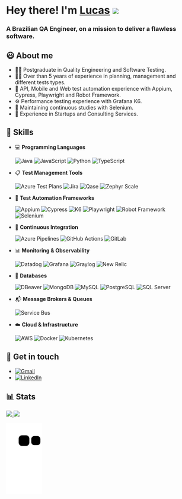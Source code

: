 # Hey there! I'm <a href="https://www.linkedin.com/in/lucas-scandido/" target="_blank">Lucas</a> <img src="https://media.giphy.com/media/hvRJCLFzcasrR4ia7z/giphy.gif" width="32px">

<h3> A Brazilian QA Engineer, on a mission to deliver a flawless software. </h3> 

##  😃  About me
-  👨‍🎓     Postgraduate in Quality Engineering and Software Testing.
-  👨‍💻     Over than 5 years of experience in planning, management and different tests types.
-  🤖     API, Mobile and Web test automation experience with Appium, Cypress, Playwright and Robot Framework.   
-  ⚙️     Performance testing experience with Grafana K6.
-  🦾     Maintaining continuous studies with Selenium.  
-  💼     Experience in Startups and Consulting Services.   

##  🧠  Skills
-  💻  **Programming Languages**

     ![Java](https://img.shields.io/badge/Java-ED8B00?style=flat&logo=openjdk&logoColor=white)
     ![JavaScript](https://img.shields.io/badge/JavaScript-F7DF1E?style=flat&logo=javascript&logoColor=black)
     ![Python](https://img.shields.io/badge/Python-3776AB?style=flat&logo=python&logoColor=white)
     ![TypeScript](https://img.shields.io/badge/TypeScript-3178C6?style=flat&logo=typescript&logoColor=white)
     
-  📋  **Test Management Tools**

     ![Azure Test Plans](https://img.shields.io/badge/Azure_Test_Plans-0078D4?style=flat&logo=azuredevops&logoColor=white)
     ![Jira](https://img.shields.io/badge/Jira-0052CC?style=flat&logo=jira&logoColor=white)
     ![Qase](https://img.shields.io/badge/Qase-4F46DC?style=flat&logo=qase&logoColor=white)
     ![Zephyr Scale](https://img.shields.io/badge/Zephyr_Scale-2684FF?style=flat&logo=zephyr)

-  🤖  **Test Automation Frameworks**
     
     ![Appium](https://img.shields.io/badge/Appium-3C7EBB?logo=appium&logoColor=white)
     ![Cypress](https://img.shields.io/badge/Cypress-17202C?style=flat&logo=cypress&logoColor=white)
     ![K6](https://img.shields.io/badge/Grafana_K6-7D64FF?style=flat&logo=grafana&logoColor=white)
     ![Playwright](https://img.shields.io/badge/Playwright-2EAD33?style=flat&logo=playwright&logoColor=white)
     ![Robot Framework](https://img.shields.io/badge/Robot_Framework-000000?style=flat&logo=robotframework&logoColor=white)
     ![Selenium](https://img.shields.io/badge/Selenium-43B02A?style=flat&logo=selenium&logoColor=white)

-  🔄  **Continuous Integration**

     ![Azure Pipelines](https://img.shields.io/badge/Azure_Pipelines-2560E0?style=flat)
     ![GitHub Actions](https://img.shields.io/badge/GitHub_Actions-2088FF?style=flat&logo=githubactions&logoColor=white)
     ![GitLab](https://img.shields.io/badge/GitLab-FC6D26?style=flat&logo=gitlab&logoColor=white)  
     
-  📊  **Monitoring & Observability**

     ![Datadog](https://img.shields.io/badge/Datadog-632CA6?style=flat&logo=datadog&logoColor=white)
     ![Grafana](https://img.shields.io/badge/Grafana-F46800?style=flat&logo=grafana&logoColor=white)
     ![Graylog](https://img.shields.io/badge/Graylog-FF3633?style=flat&logo=graylog&logoColor=white)
     ![New Relic](https://img.shields.io/badge/New_Relic-008C99?style=flat&logo=newrelic&logoColor=white)

-  💾  **Databases**
     
     ![DBeaver](https://img.shields.io/badge/DBeaver-372923?style=flat&logo=dbeaver&logoColor=white)
     ![MongoDB](https://img.shields.io/badge/MongoDB-47A248?style=flat&logo=mongodb&logoColor=white)
     ![MySQL](https://img.shields.io/badge/MySQL-4479A1?style=flat&logo=mysql&logoColor=white)
     ![PostgreSQL](https://img.shields.io/badge/PostgreSQL-336791?style=flat&logo=postgresql&logoColor=white)
     ![SQL Server](https://img.shields.io/badge/Microsoft_SQL_Server-CC2927?style=flat&logo=microsoftsqlserver&logoColor=white)

-  📬  **Message Brokers & Queues**
  
     ![Service Bus](https://img.shields.io/badge/Azure_Service_Bus-0078D4?style=flat&logo=microsoftazure&logoColor=white)

-  ☁️  **Cloud & Infrastructure**

     ![AWS](https://img.shields.io/badge/Amazon_AWS-232F3E?style=flat&logo=amazonaws&logoColor=white)
     ![Docker](https://img.shields.io/badge/Docker-2496ED?style=flat&logo=docker&logoColor=white)
     ![Kubernetes](https://img.shields.io/badge/Kubernetes-326CE5?style=flat&logo=kubernetes&logoColor=white)
      
##  🤝  Get in touch

- [![Gmail](https://img.shields.io/badge/Gmail-D14836?style=flat&logo=gmail&logoColor=white)](mailto:lucas.candidoqa@gmail.com)
- [![LinkedIn](https://img.shields.io/badge/LinkedIn-0A66C2?style=flat&logo=linkedin&logoColor=white)](https://www.linkedin.com/in/lucas-scandido/)

##  📊  Stats 
<div>
  <a href="https://github.com/lucas-scandido"><img height="166em" src="https://github-readme-stats.vercel.app/api?username=lucas-scandido&show_icons=true&theme=dark&include_all_commits=true&count_private=true"/>
  <img height="165em" src="https://github-readme-stats.vercel.app/api/top-langs/?username=lucas-scandido&layout=compact&langs_count=7&theme=dark"/>
</div> 

![snake svg](https://github.com/lucas-scandido/lucas-scandido/blob/output/github-contribution-grid-snake.svg)
